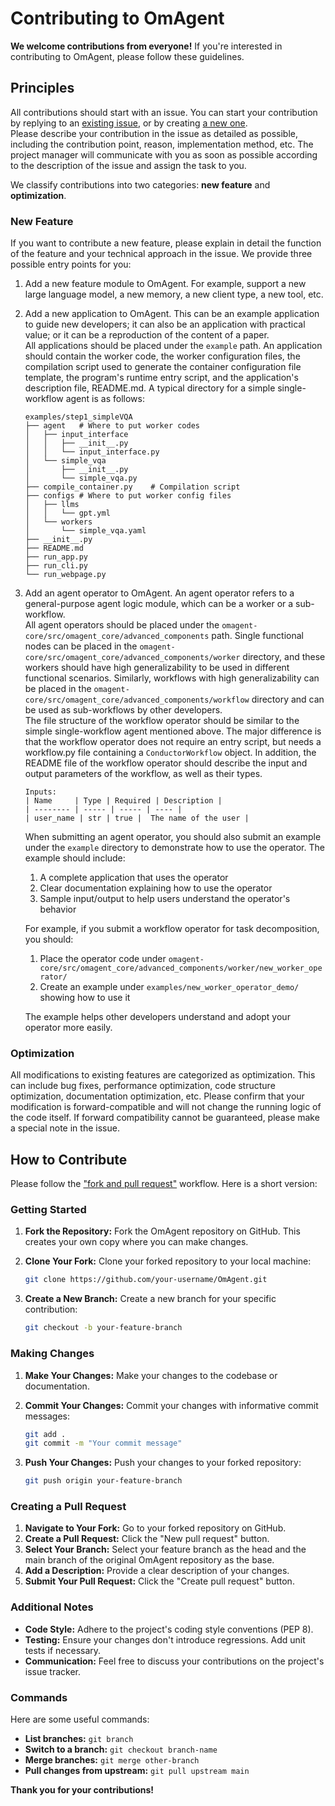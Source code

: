 # Contributing to OmAgent

**We welcome contributions from everyone!** If you're interested in contributing to OmAgent, please follow these guidelines.

## Principles
All contributions should start with an issue. You can start your contribution by replying to an [existing issue](https://github.com/om-ai-lab/OmAgent/issues?q=is%3Aissue+is%3Aopen+), or by creating [a new one](https://github.com/om-ai-lab/OmAgent/issues/new).  
Please describe your contribution in the issue as detailed as possible, including the contribution point, reason, implementation method, etc. The project manager will communicate with you as soon as possible according to the description of the issue and assign the task to you.

We classify contributions into two categories: **new feature** and **optimization**.

### New Feature
If you want to contribute a new feature, please explain in detail the function of the feature and your technical approach in the issue. We provide three possible entry points for you:

1. Add a new feature module to OmAgent. For example, support a new large language model, a new memory, a new client type, a new tool, etc.

2. Add a new application to OmAgent. This can be an example application to guide new developers; it can also be an application with practical value; or it can be a reproduction of the content of a paper.  
All applications should be placed under the ```example``` path. An application should contain the worker code, the worker configuration files, the compilation script used to generate the container configuration file template, the program's runtime entry script, and the application's description file, README.md. A typical directory for a simple single-workflow agent is as follows:
   ```
   examples/step1_simpleVQA
   ├── agent   # Where to put worker codes
   │   ├── input_interface
   │   │   ├── __init__.py
   │   │   └── input_interface.py
   │   └── simple_vqa
   │       ├── __init__.py
   │       └── simple_vqa.py
   ├── compile_container.py    # Compilation script
   ├── configs # Where to put worker config files
   │   ├── llms
   │   │   └── gpt.yml
   │   └── workers
   │       └── simple_vqa.yaml
   ├── __init__.py
   ├── README.md
   ├── run_app.py
   ├── run_cli.py
   └── run_webpage.py
   ```

1. Add an agent operator to OmAgent. An agent operator refers to a general-purpose agent logic module, which can be a worker or a sub-workflow.  
All agent operators should be placed under the ```omagent-core/src/omagent_core/advanced_components``` path. Single functional nodes can be placed in the ```omagent-core/src/omagent_core/advanced_components/worker``` directory, and these workers should have high generalizability to be used in different functional scenarios. Similarly, workflows with high generalizability can be placed in the ```omagent-core/src/omagent_core/advanced_components/workflow``` directory and can be used as sub-workflows by other developers.   
The file structure of the workflow operator should be similar to the simple single-workflow agent mentioned above. The major difference is that the workflow operator does not require an entry script, but needs a workflow.py file containing a ```ConductorWorkflow``` object. In addition, the README file of the workflow operator should describe the input and output parameters of the workflow, as well as their types.
   ```
   Inputs:
   | Name     | Type | Required | Description |
   | -------- | ----- | ----- | ---- |
   | user_name | str | true |  The name of the user |
   ```
   When submitting an agent operator, you should also submit an example under the `example` directory to demonstrate how to use the operator. The example should include:

   1. A complete application that uses the operator
   2. Clear documentation explaining how to use the operator
   3. Sample input/output to help users understand the operator's behavior

   For example, if you submit a workflow operator for task decomposition, you should:

   1. Place the operator code under `omagent-core/src/omagent_core/advanced_components/worker/new_worker_operator/`
   2. Create an example under `examples/new_worker_operator_demo/` showing how to use it

   The example helps other developers understand and adopt your operator more easily.


### Optimization
All modifications to existing features are categorized as optimization. This can include bug fixes, performance optimization, code structure optimization, documentation optimization, etc. Please confirm that your modification is forward-compatible and will not change the running logic of the code itself. If forward compatibility cannot be guaranteed, please make a special note in the issue.

## How to Contribute
Please follow the ["fork and pull request"](https://docs.github.com/en/get-started/exploring-projects-on-github/contributing-to-a-project) workflow. Here is a short version:  

### Getting Started
1. **Fork the Repository:** Fork the OmAgent repository on GitHub. This creates your own copy where you can make changes.
2. **Clone Your Fork:** Clone your forked repository to your local machine:

   ```bash
   git clone https://github.com/your-username/OmAgent.git
   ```

3. **Create a New Branch:** Create a new branch for your specific contribution:

   ```bash
   git checkout -b your-feature-branch
   ```

### Making Changes

1. **Make Your Changes:** Make your changes to the codebase or documentation.
2. **Commit Your Changes:** Commit your changes with informative commit messages:

   ```bash
   git add .
   git commit -m "Your commit message"
   ```

3. **Push Your Changes:** Push your changes to your forked repository:

   ```bash
   git push origin your-feature-branch
   ```

### Creating a Pull Request

1. **Navigate to Your Fork:** Go to your forked repository on GitHub.
2. **Create a Pull Request:** Click the "New pull request" button.
3. **Select Your Branch:** Select your feature branch as the head and the main branch of the original OmAgent repository as the base.
4. **Add a Description:** Provide a clear description of your changes.
5. **Submit Your Pull Request:** Click the "Create pull request" button.

### Additional Notes

* **Code Style:** Adhere to the project's coding style conventions (PEP 8).
* **Testing:** Ensure your changes don't introduce regressions. Add unit tests if necessary.
* **Communication:** Feel free to discuss your contributions on the project's issue tracker.

### Commands

Here are some useful commands:

* **List branches:** `git branch`
* **Switch to a branch:** `git checkout branch-name`
* **Merge branches:** `git merge other-branch`
* **Pull changes from upstream:** `git pull upstream main`

**Thank you for your contributions!**